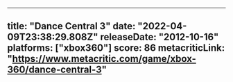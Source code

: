 
---
title: "Dance Central 3"
date: "2022-04-09T23:38:29.808Z"
releaseDate: "2012-10-16"
platforms: ["xbox360"]
score: 86
metacriticLink: "https://www.metacritic.com/game/xbox-360/dance-central-3"
---
